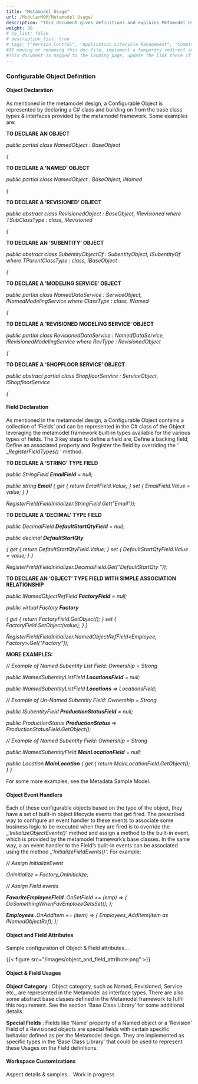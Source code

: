 ```yaml
---
title: "Metamodel Usage"
url: /ModularMOM/Metamodel Usage/
description: "This document gives definitions and explains Metamodel Usage"
weight: 30
# no_list: false 
# description_list: true 
# tags: ["Version Control", "Application Lifecycle Management", "Commit", "Collaborate"]
#If moving or renaming this doc file, implement a temporary redirect and let the respective team know they should update the URL in the product. See Mapping to Products for more details.
#This document is mapped to the landing page, update the link there if renaming or moving the doc file.
---
```


### Configurable Object Definition

#### Object Declaration

As mentioned in the metamodel design, a Configurable Object is represented by declaring a
C# class and building on from the base class types & interfaces provided by the metamodel
framework. Some examples are:

**TO DECLARE AN OBJECT**

_public partial class NamedObject : BaseObject_

_{_

**TO DECLARE A ‘NAMED’ OBJECT**

_public partial class NamedObject : BaseObject, INamed_

_{_

**TO DECLARE A ‘REVISIONED’ OBJECT**

_public abstract class RevisionedObject<TSubClassType> : BaseObject,
IRevisioned<TSubClassType> where TSubClassType : class, IRevisioned<TSubClassType>_

_{_

**TO DECLARE AN ‘SUBENTITY’ OBJECT**

_public abstract class SubentityObjectOf<TParentClassType> : SubentityObject,
ISubentityOf<TParentClassType> where TParentClassType : class, IBaseObject_

_{_

**TO DECLARE A ‘MODELING SERVICE’ OBJECT**

_public partial class NamedDataService<ClassType> : ServiceObject,
INamedModelingService<ClassType> where ClassType : class, INamed_

_{_

**TO DECLARE A ‘REVISIONED MODELING SERVICE’ OBJECT**

_public partial class RevisionedDataService<RevType> : NamedDataService<RevType>,
IRevisionedModelingService<RevType> where RevType : RevisionedObject<RevType>_

_{_

**TO DECLARE A ‘SHOPFLOOR SERVICE’ OBJECT**

_public abstract partial class ShopfloorService : ServiceObject, IShopfloorService_

_{_


#### Field Declaration

As mentioned in the metamodel design, a Configurable Object contains a collection of
‘Fields’ and can be represented in the C# class of the Object leveraging the metamodel
framework built-in types available for the various types of fields. The 3 key steps to define a
field are, Define a backing field, Define an associated property and Register the field by
overriding the ‘ __RegisterFieldTypes()_ ’ method.

**TO DECLARE A ‘STRING’ TYPE FIELD**

_public StringField_ **_EmailField_** _= null;_

_public string_ **_Email_** _{ get { return EmailField.Value; } set { EmailField.Value = value; } }_

_RegisterField(FieldInitializer.StringField<Employee>.Get("Email"));_

**TO DECLARE A ‘DECIMAL’ TYPE FIELD**

_public DecimalField_ **_DefaultStartQtyField_** _= null;_

_public decimal_ **_DefaultStartQty_**

_{ get { return DefaultStartQtyField.Value; } set { DefaultStartQtyField.Value = value; } }_

_RegisterField(FieldInitializer.DecimalField<Product>.Get("DefaultStartQty "));_

**TO DECLARE AN ‘OBJECT’ TYPE FIELD WITH SIMPLE ASSOCIATION RELATIONSHIP**

_public INamedObjectRefField<Factory>_ **_FactoryField_** _= null;_

_public virtual Factory_ **_Factory_**

_{ get { return FactoryField.GetObject(); } set { FactoryField.SetObject(value); } }_

_RegisterField(FieldInitializer.NamedObjectRefField<Employee, Factory>.Get("Factory"));_

**MORE EXAMPLES:**

_// Example of Named Subentity List Field: Ownership = Strong_

_public INamedSubentityListField<Location>_ **_LocationsField_** _= null;_

_public INamedSubentityListField<Location>_ **_Locations_** _=> LocationsField;_

_// Example of Un-Named Subentity Field: Ownership = Strong_

_public ISubentityField<ProductionStatus>_ **_ProductionStatusField_** _= null;_

_public ProductionStatus_ **_ProductionStatus_** _=> ProductionStatusField.GetObject();_

_// Example of Named Subentity Field: Ownership = Strong_

_public INamedSubentityField<Location>_ **_MainLocationField_** _= null;_

_public Location_ **_MainLocation_** _{ get { return MainLocationField.GetObject(); } }_

For some more examples, see the Metadata Sample Model.


#### Object Event Handlers

Each of these configurable objects based on the type of the object, they have a set of built-in
object lifecycle events that get fired. The prescribed way to configure an event handler to
these events to associate some business logic to be executed when they are fired is to
override the _‘_InitializeObjectEvents()’_ method and assign a method to the built-in event,
which is provided by the metamodel framework’s base classes. In the same way, a an event
handler to the Field’s built-in events can be associated using the method
_‘_InitializeFieldEvents()’_. For example:

_// Assign InitializeEvent_

_OnInitialize = Factory_OnInitialize;_

_// Assign Field events_

**_FavoriteEmployeeField_** _.OnSetField += (emp) => { DoSomethingWhenFavEmploeeGetsSet(); };_

**_Employees_** _.OnAddItem += (item) => { Employees_AddItem(item as INamedObjectRef<Employee>); };_

#### Object and Field Attributes

Sample configuration of Object & Field attributes...

{{< figure src="/images/object_and_field_attribute.png" >}}


#### Object & Field Usages

**Object Category** : Object category, such as Named, Revisioned, Service etc., are represented in
the Metamodel as interface types. There are also some abstract base classes defined in the
Metamodel framework to fulfil this requirement. See the section ‘Base Class Library’ for some
additional details.

**Special Fields** : Fields like ‘Name’ property of a Named object or a ‘Revision’ Field of a
Revisioned objects are special fields with certain specific behavior defined as per the
Metamodel design. They are implemented as specific types in the ‘Base Class Library’ that
could be used to represent these Usages on the Field definitions.

#### Workspace Customizations

Aspect details & samples... Work in progress